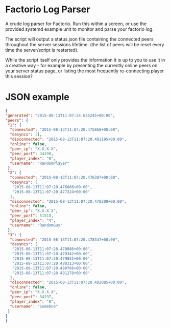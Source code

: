 # Factorio Log Parser
A crude log parser for Factorio.
Run this within a screen, or use the provided systemd example unit to monitor and parse your factorio log.

The script will output a status.json file containing the connected peers throughout the server sessions lifetime.
(the list of peers will be reset every time the server/script is restarted).

While the script itself only provides the information it is up to you to use it in a creative way - for example by presenting the currently online peers on your server status page, or listing the most frequently re-connecting player this session?

# JSON example
 ```JSON
{
 "generated": "2015-08-13T11:07:24.635245+00:00",
 "peers": {
  "1": {
   "connected": "2015-08-13T11:07:20.475868+00:00",
   "desyncs": [],
   "disconnected": "2015-08-13T11:07:20.481195+00:00",
   "online": false,
   "peer_ip": "X.X.X.X",
   "peer_port": 34198,
   "player_index": "0",
   "username": "RandomPlayer"
  },
  "2": {
   "connected": "2015-08-13T11:07:20.476307+00:00",
   "desyncs": [
    "2015-08-13T11:07:20.476866+00:00",
    "2015-08-13T11:07:20.477324+00:00"
   ],
   "disconnected": "2015-08-13T11:07:20.478208+00:00",
   "online": false,
   "peer_ip": "X.X.X.X",
   "peer_port": 51518,
   "player_index": "4",
   "username": "RandomGuy"
  },
  "3": {
   "connected": "2015-08-13T11:07:20.478347+00:00",
   "desyncs": [
    "2015-08-13T11:07:20.478886+00:00",
    "2015-08-13T11:07:20.479342+00:00",
    "2015-08-13T11:07:20.479851+00:00",
    "2015-08-13T11:07:20.480313+00:00",
    "2015-08-13T11:07:20.480766+00:00",
    "2015-08-13T11:07:20.481278+00:00"
   ],
   "disconnected": "2015-08-13T11:07:20.482085+00:00",
   "online": false,
   "peer_ip": "X.X.X.X",
   "peer_port": 34197,
   "player_index": "8",
   "username": "SomeOne"
  }
 }
}
